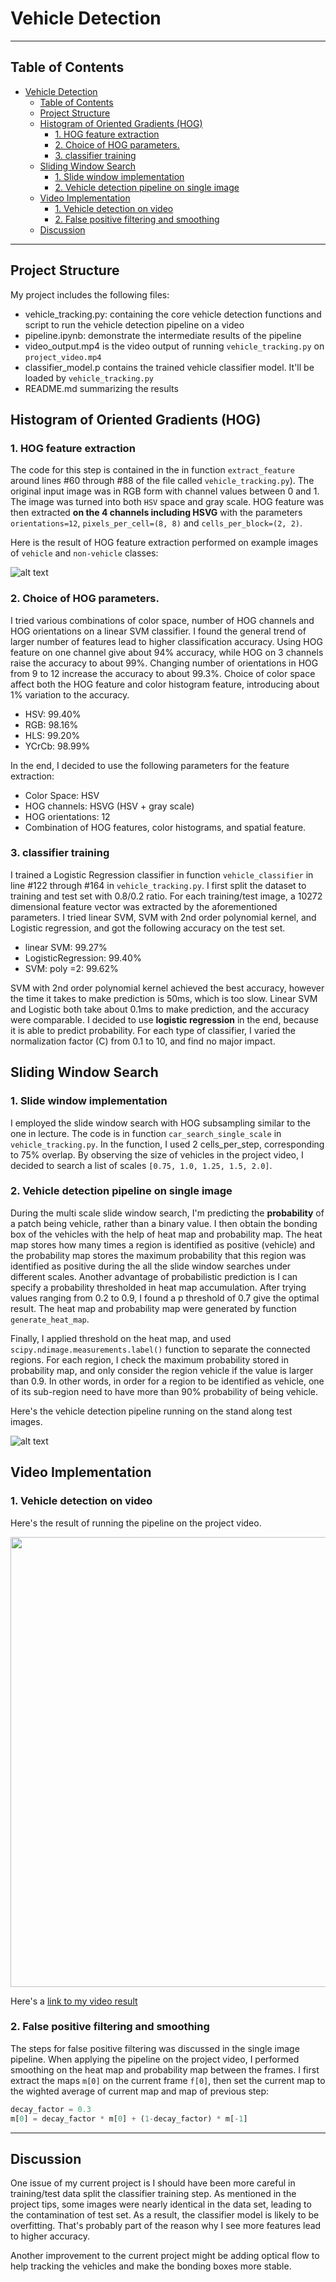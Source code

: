 # Vehicle Detection

--------------------------------------------------------------------------------

## Table of Contents
<!-- TOC depthFrom:1 depthTo:6 withLinks:1 updateOnSave:1 orderedList:0 -->

- [Vehicle Detection](#vehicle-detection)
	- [Table of Contents](#table-of-contents)
	- [Project Structure](#project-structure)
	- [Histogram of Oriented Gradients (HOG)](#histogram-of-oriented-gradients-hog)
		- [1\. HOG feature extraction](#1-hog-feature-extraction)
		- [2\. Choice of HOG parameters.](#2-choice-of-hog-parameters)
		- [3\. classifier training](#3-classifier-training)
	- [Sliding Window Search](#sliding-window-search)
		- [1\. Slide window implementation](#1-slide-window-implementation)
		- [2\. Vehicle detection pipeline on single image](#2-vehicle-detection-pipeline-on-single-image)
	- [Video Implementation](#video-implementation)
		- [1\. Vehicle detection on video](#1-vehicle-detection-on-video)
		- [2\. False positive filtering and smoothing](#2-false-positive-filtering-and-smoothing)
	- [Discussion](#discussion)

<!-- /TOC -->

--------------------------------------------------------------------------------

## Project Structure

My project includes the following files:

- vehicle_tracking.py: containing the core vehicle detection functions and script to run the vehicle detection pipeline on a video
- pipeline.ipynb: demonstrate the intermediate results of the pipeline
- video_output.mp4 is the video output of running `vehicle_tracking.py` on `project_video.mp4`
- classifier_model.p contains the trained vehicle classifier model. It'll be loaded by `vehicle_tracking.py`
- README.md summarizing the results

## Histogram of Oriented Gradients (HOG)

### 1\. HOG feature extraction

The code for this step is contained in the in function `extract_feature` around lines #60 through #88 of the file called `vehicle_tracking.py`). The original input image was in RGB form with channel values between 0 and 1\. The image was turned into both `HSV` space and gray scale. HOG feature was then extracted **on the 4 channels including HSVG** with the parameters `orientations=12`, `pixels_per_cell=(8, 8)` and `cells_per_block=(2, 2)`.

Here is the result of HOG feature extraction performed on example images of `vehicle` and `non-vehicle` classes:

![alt text][image1]

### 2\. Choice of HOG parameters.

I tried various combinations of color space, number of HOG channels and HOG orientations on a linear SVM classifier. I found the general trend of larger number of features lead to higher classification accuracy. Using HOG feature on one channel give about 94% accuracy, while HOG on 3 channels raise the accuracy to about 99%. Changing number of orientations in HOG from 9 to 12 increase the accuracy to about 99.3%. Choice of color space affect both the HOG feature and color histogram feature, introducing about 1% variation to the accuracy.

- HSV: 99.40%
- RGB: 98.16%
- HLS: 99.20%
- YCrCb: 98.99%

In the end, I decided to use the following parameters for the feature extraction:

- Color Space: HSV
- HOG channels: HSVG (HSV + gray scale)
- HOG orientations: 12
- Combination of HOG features, color histograms, and spatial feature.

### 3\. classifier training

I trained a Logistic Regression classifier in function `vehicle_classifier` in line #122 through #164 in `vehicle_tracking.py`. I first split the dataset to training and test set with 0.8/0.2 ratio. For each training/test image, a 10272 dimensional feature vector was extracted by the aforementioned parameters. I tried linear SVM, SVM with 2nd order polynomial kernel, and Logistic regression, and got the following accuracy on the test set.

- linear SVM: 99.27%
- LogisticRegression: 99.40%
- SVM: poly =2: 99.62%

SVM with 2nd order polynomial kernel achieved the best accuracy, however the time it takes to make prediction is 50ms, which is too slow. Linear SVM and Logistic both take about 0.1ms to make prediction, and the accuracy were comparable. I decided to use **logistic regression** in the end, because it is able to predict probability. For each type of classifier, I varied the normalization factor (C) from 0.1 to 10, and find no major impact.

## Sliding Window Search

### 1\. Slide window implementation

I employed the slide window search with HOG subsampling similar to the one in lecture. The code is in function `car_search_single_scale` in `vehicle_tracking.py`. In the function, I used 2 cells_per_step, corresponding to 75% overlap. By observing the size of vehicles in the project video, I decided to search a list of scales `[0.75, 1.0, 1.25, 1.5, 2.0]`.

### 2\. Vehicle detection pipeline on single image

During the multi scale slide window search, I'm predicting the **probability** of a patch being vehicle, rather than a binary value. I then obtain the bonding box of the vehicles with the help of heat map and probability map. The heat map stores how many times a region is identified as positive (vehicle) and the probability map stores the maximum probability that this region was identified as positive during the all the slide window searches under different scales. Another advantage of probabilistic prediction is I can specify a probability thresholded in heat map accumulation. After trying values ranging from 0.2 to 0.9, I found a p threshold of 0.7 give the optimal result. The heat map and probability map were generated by function `generate_heat_map`.

Finally, I applied threshold on the heat map, and used `scipy.ndimage.measurements.label()` function to separate the connected regions. For each region, I check the maximum probability stored in probability map, and only consider the region vehicle if the value is larger than 0.9\. In other words, in order for a region to be identified as vehicle, one of its sub-region need to have more than 90% probability of being vehicle.

Here's the vehicle detection pipeline running on the stand along test images.

![alt text][image2]

## Video Implementation

### 1\. Vehicle detection on video

Here's the result of running the pipeline on the project video.

<img src="./output_images/video_output.gif" width="720"/>

Here's a [link to my video result][video1]

### 2\. False positive filtering and smoothing

The steps for false positive filtering was discussed in the single image pipeline. When applying the pipeline on the project video, I performed smoothing on the heat map and probability map between the frames. I first extract the maps `m[0]` on the current frame `f[0]`, then set the current map to the wighted average of current map and map of previous step:

```python
decay_factor = 0.3
m[0] = decay_factor * m[0] + (1-decay_factor) * m[-1]
```


--------------------------------------------------------------------------------

## Discussion

One issue of my current project is I should have been more careful in training/test data split the classifier training step. As mentioned in the project tips, some images were nearly identical in the data set, leading to the contamination of test set. As a result, the classifier model is likely to be overfitting. That's probably part of the reason why I see more features lead to higher accuracy.

Another improvement to the current project might be adding optical flow to help tracking the vehicles and make the bonding boxes more stable.   

[//]: # "Image References"
[image1]: ./output_images/fig1_HOG.png
[image2]: ./output_images/fig2_single_image.png
[video1]: ./output_images/video_output.mp4
